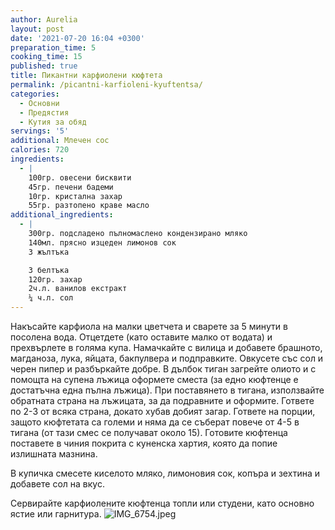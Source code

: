 ```yaml
---
author: Aurelia
layout: post
date: '2021-07-20 16:04 +0300'
preparation_time: 5
cooking_time: 15
published: true
title: Пикантни карфиолени кюфтета
permalink: /picantni-karfioleni-kyuftentsa/
categories:
  - Основни
  - Предястия
  - Кутия за обяд
servings: '5'
additional: Млечен сос
calories: 720
ingredients:
  - |
    100гр. овесени бисквити
    45гр. печени бадеми
    10гр. кристална захар
    55гр. разтопено краве масло
additional_ingredients:
  - |
    300гр. подсладено пълномаслено кондензирано мляко
    140мл. прясно изцеден лимонов сок
    3 жълтъка

    3 белтъка
    120гр. захар
    2ч.л. ванилов екстракт
    ¼ ч.л. сол
---
```

Накъсайте карфиола на малки цветчета и сварете за 5 минути в посолена вода. Отцетдете (като оставите малко от водата) и прехвърлете в голяма купа. Намачкайте с вилица и добавете брашното, магданоза, лука, яйцата, бакпулвера и подправките. Овкусете със сол и черен пипер и разбъркайте добре.
В дълбок тиган загрейте олиото и с помощта на супена лъжица оформете сместа (за едно кюфтенце е достатъчна една пълна лъжица). При поставянето в тигана, използвайте обратната страна на лъжицата, за да подравните и оформите. Гответе по 2-3 от всяка страна, докато хубав добият загар. Гответе на порции, защото кюфтетата са големи и няма да се съберат повече от 4-5 в тигана (от тази смес се получават около 15).
Готовите кюфтенца поставете в чиния покрита с куненска хартия, която да попие излишната мазнина.

В купичка смесете киселото мляко, лимоновия сок, копъра и зехтина и добавете сол на вкус.

Сервирайте карфиолените кюфтенца топли или студени, като основно ястие или гарнитура.
![IMG_6754.jpeg]({{site.baseurl}}/media/IMG_6754.jpeg)
